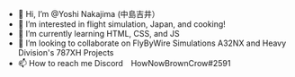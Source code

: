 - 👋 Hi, I’m @Yoshi Nakajima (中島吉井）
- 👀 I’m interested in flight simulation, Japan, and cooking!
- 🌱 I’m currently learning HTML, CSS, and JS
- 💞️ I’m looking to collaborate on FlyByWire Simulations A32NX and Heavy Division's 787XH Projects
- 📫 How to reach me Discord　HowNowBrownCrow#2591

<!---
Hypeism/Hypeism is a ✨ special ✨ repository because its `README.md` (this file) appears on your GitHub profile.
You can click the Preview link to take a look at your changes.
--->
